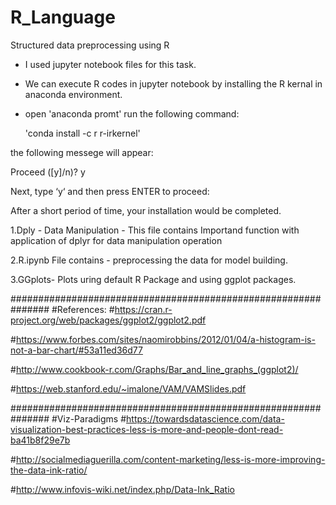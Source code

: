 # R_Language
Structured data preprocessing using R
- I used jupyter notebook files for this task.
- We can execute R codes in jupyter notebook by installing the R kernal in anaconda environment.
- open 'anaconda promt' run the following command:

   'conda install -c r r-irkernel'

the following messege will appear: 

Proceed ([y]/n)? y

Next, type ‘y‘ and then press ENTER to proceed:

After a short period of time, your installation would be completed.

1.Dply - Data Manipulation - This file contains Importand function with application of dplyr for data manipulation operation

2.R.ipynb File contains - preprocessing the data for model building.

3.GGplots- Plots uring default R Package and using ggplot packages.

############################################################### #References: #https://cran.r-project.org/web/packages/ggplot2/ggplot2.pdf

#https://www.forbes.com/sites/naomirobbins/2012/01/04/a-histogram-is-not-a-bar-chart/#53a11ed36d77

#http://www.cookbook-r.com/Graphs/Bar_and_line_graphs_(ggplot2)/

#https://web.stanford.edu/~imalone/VAM/VAMSlides.pdf

############################################################### #Viz-Paradigms #https://towardsdatascience.com/data-visualization-best-practices-less-is-more-and-people-dont-read-ba41b8f29e7b

#http://socialmediaguerilla.com/content-marketing/less-is-more-improving-the-data-ink-ratio/

#http://www.infovis-wiki.net/index.php/Data-Ink_Ratio
